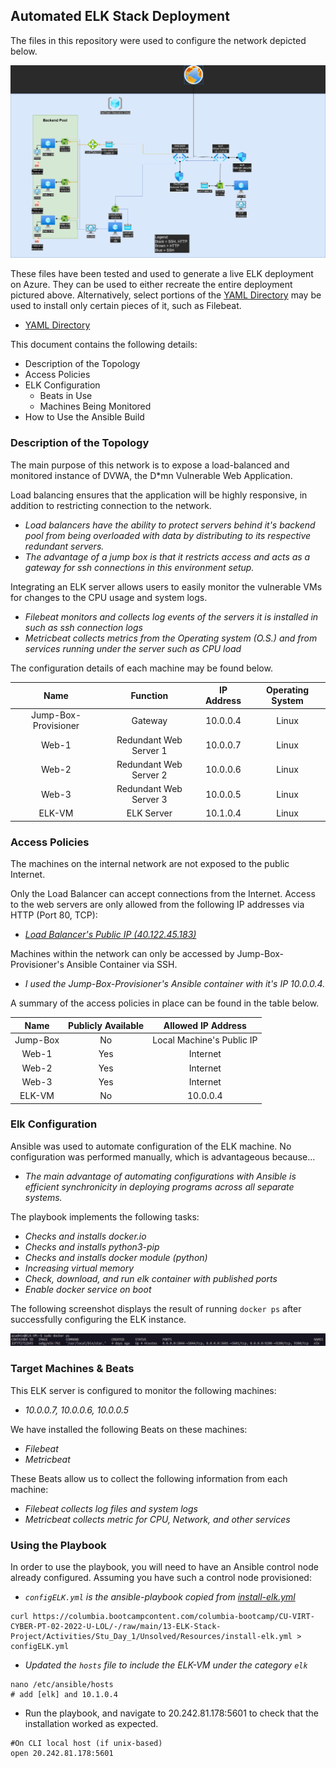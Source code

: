 ## Automated ELK Stack Deployment

The files in this repository were used to configure the network depicted below.

![RedTeam Cloud Diagram](images/redteam_diag.png)

These files have been tested and used to generate a live ELK deployment on Azure. They can be used to either recreate the entire deployment pictured above. Alternatively, select portions of the [YAML Directory](yml_files) may be used to install only certain pieces of it, such as Filebeat.

  - [YAML Directory](yml_files)

This document contains the following details:
- Description of the Topology
- Access Policies
- ELK Configuration
  - Beats in Use
  - Machines Being Monitored
- How to Use the Ansible Build

### Description of the Topology

The main purpose of this network is to expose a load-balanced and monitored instance of DVWA, the D*mn Vulnerable Web Application.

Load balancing ensures that the application will be highly responsive, in addition to restricting connection to the network.
- _Load balancers have the ability to protect servers behind it's backend pool from being overloaded with data by distributing to its respective redundant servers._
- _The advantage of a jump box is that it restricts access and acts as a gateway for ssh connections in this environment setup._

Integrating an ELK server allows users to easily monitor the vulnerable VMs for changes to the CPU usage and system logs.
- _Filebeat monitors and collects log events of the servers it is installed in such as ssh connection logs_
- _Metricbeat collects metrics from the Operating system (O.S.) and from services running under the server such as CPU load_

The configuration details of each machine may be found below.

|         Name         |        Function        | IP Address | Operating System |
|:--------------------:|:----------------------:|:----------:|:----------------:|
| Jump-Box-Provisioner | Gateway                | 10.0.0.4   | Linux            |
|         Web-1        | Redundant Web Server 1 | 10.0.0.7   | Linux            |
|         Web-2        | Redundant Web Server 2 | 10.0.0.6   | Linux            |
|         Web-3        | Redundant Web Server 3 | 10.0.0.5   | Linux            |
|        ELK-VM        | ELK Server             | 10.1.0.4   | Linux            |

### Access Policies

The machines on the internal network are not exposed to the public Internet. 

Only the Load Balancer can accept connections from the Internet. Access to the web servers are only allowed from the following IP addresses via HTTP (Port 80, TCP):
- _[Load Balancer's Public IP (40.122.45.183)](http://40.122.45.183)_

Machines within the network can only be accessed by Jump-Box-Provisioner's Ansible Container via SSH.
- _I used the Jump-Box-Provisioner's Ansible container with it's IP 10.0.0.4._

A summary of the access policies in place can be found in the table below.

|   Name   | Publicly Available |     Allowed IP Address    |
|:--------:|:------------------:|:-------------------------:|
| Jump-Box |         No         | Local Machine's Public IP |
|   Web-1  |         Yes        |          Internet         |
|   Web-2  |         Yes        |          Internet         |
|   Web-3  |         Yes        |          Internet         |
|  ELK-VM  |         No         |          10.0.0.4         |

### Elk Configuration

Ansible was used to automate configuration of the ELK machine. No configuration was performed manually, which is advantageous because...
- _The main advantage of automating configurations with Ansible is efficient synchronicity in deploying programs across all separate systems._

The playbook implements the following tasks:
- _Checks and installs docker.io_
- _Checks and installs python3-pip_
- _Checks and installs docker module (python)_
- _Increasing virtual memory_
- _Check, download, and run elk container with published ports_
- _Enable docker service on boot_

The following screenshot displays the result of running `docker ps` after successfully configuring the ELK instance.

![ELK: docker ps](images/ELK_docker_ps.png)

### Target Machines & Beats
This ELK server is configured to monitor the following machines:
- _10.0.0.7, 10.0.0.6, 10.0.0.5_

We have installed the following Beats on these machines:
- _Filebeat_
- _Metricbeat_

These Beats allow us to collect the following information from each machine:
- _Filebeat collects log files and system logs_
- _Metricbeat collects metric for CPU, Network, and other services_

### Using the Playbook
In order to use the playbook, you will need to have an Ansible control node already configured. Assuming you have such a control node provisioned: 

- _`configELK.yml` is the ansible-playbook copied from [install-elk.yml](https://columbia.bootcampcontent.com/columbia-bootcamp/CU-VIRT-CYBER-PT-02-2022-U-LOL/-/raw/main/13-ELK-Stack-Project/Activities/Stu_Day_1/Unsolved/Resources/install-elk.yml)_
```
curl https://columbia.bootcampcontent.com/columbia-bootcamp/CU-VIRT-CYBER-PT-02-2022-U-LOL/-/raw/main/13-ELK-Stack-Project/Activities/Stu_Day_1/Unsolved/Resources/install-elk.yml > configELK.yml
```

- _Updated the `hosts` file to include the ELK-VM under the category `elk`_
```
nano /etc/ansible/hosts
# add [elk] and 10.1.0.4
```

- Run the playbook, and navigate to 20.242.81.178:5601 to check that the installation worked as expected.
```
#On CLI local host (if unix-based)
open 20.242.81.178:5601
```
